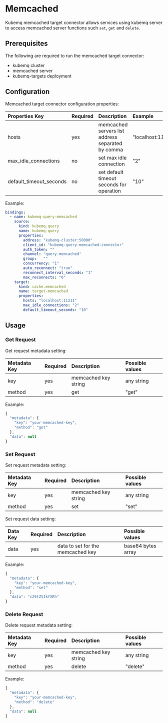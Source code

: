 # Memcached

Kubemq memcached target connector allows services using kubemq server to access memcached server functions such `set`, `get` and `delete`.

## Prerequisites

The following are required to run the memcached target connector:

* kubemq cluster
* memcached server
* kubemq-targets deployment

## Configuration

Memcached target connector configuration properties:

| Properties Key | Required | Description | Example |
| :--- | :--- | :--- | :--- |
| hosts | yes | memcached servers list address separated by comma | "localhost:11211,localhost:11212" |
| max\_idle\_connections | no | set max idle connection | "2" |
| default\_timeout\_seconds | no | set default timeout seconds for operation | "10" |

Example:

```yaml
bindings:
  - name: kubemq-query-memcached
    source:
      kind: kubemq.query
      name: kubemq-query
      properties:
        address: "kubemq-cluster:50000"
        client_id: "kubemq-query-memcached-connector"
        auth_token: ""
        channel: "query.memcached"
        group:   ""
        concurrency: "1"
        auto_reconnect: "true"
        reconnect_interval_seconds: "1"
        max_reconnects: "0"
    target:
      kind: cache.memcached
      name: target-memcached
      properties:
        hosts: "localhost:11211"
        max_idle_connections: "2"
        default_timeout_seconds: "10"
```

## Usage

### Get Request

Get request metadata setting:

| Metadata Key | Required | Description | Possible values |
| :--- | :--- | :--- | :--- |
| key | yes | memcached key string | any string |
| method | yes | get | "get" |

Example:

```javascript
{
  "metadata": {
    "key": "your-memcached-key",
    "method": "get"
  },
  "data": null
}
```

### Set Request

Set request metadata setting:

| Metadata Key | Required | Description | Possible values |
| :--- | :--- | :--- | :--- |
| key | yes | memcached key string | any string |
| method | yes | set | "set" |

Set request data setting:

| Data Key | Required | Description | Possible values |
| :--- | :--- | :--- | :--- |
| data | yes | data to set for the memcached key | base64 bytes array |

Example:

```javascript
{
  "metadata": {
    "key": "your-memcached-key",
    "method": "set"
  },
  "data": "c29tZS1kYXRh" 
}
```

### Delete Request

Delete request metadata setting:

| Metadata Key | Required | Description | Possible values |
| :--- | :--- | :--- | :--- |
| key | yes | memcached key string | any string |
| method | yes | delete | "delete" |

Example:

```javascript
{
  "metadata": {
    "key": "your-memcached-key",
    "method": "delete"
  },
  "data": null
}
```

